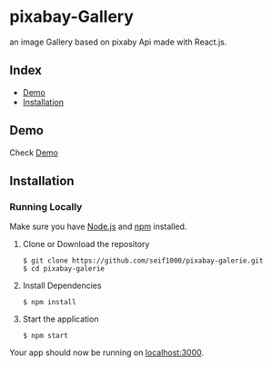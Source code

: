 # pixabay-Gallery
an image Gallery based on pixaby Api made with React.js.

## Index
+ [Demo](#demo)
+ [Installation](#installation)

## Demo<a name="demo"></a>
Check [Demo](https://seif1000.github.io/pixabay-galerie/)

## Installation<a name="installation"></a>
### Running Locally
Make sure you have [Node.js](https://nodejs.org/) and [npm](https://www.npmjs.com/) installed.

1. Clone or Download the repository

	```
	$ git clone https://github.com/seif1000/pixabay-galerie.git
	$ cd pixabay-galerie
	```
2. Install Dependencies

	```
	$ npm install
	```

4. Start the application

	```
	$ npm start
	```
Your app should now be running on [localhost:3000](http://localhost:3000/).


